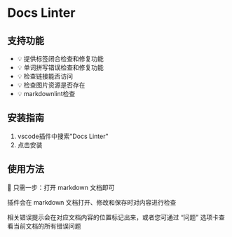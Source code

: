 # Docs Linter

## 支持功能

- 💡 提供标签闭合检查和修复功能
- 💡 单词拼写错误检查和修复功能
- 💡 检查链接能否访问
- 💡 检查图片资源是否存在
- 💡 markdownlint检查

## 安装指南

1. vscode插件中搜索"Docs Linter"
2. 点击安装

## 使用方法

🚀 只需一步：打开 markdown 文档即可

插件会在 markdown 文档打开、修改和保存时对内容进行检查

相关错误提示会在对应文档内容的位置标记出来，或者您可通过 “问题” 选项卡查看当前文档的所有错误问题
